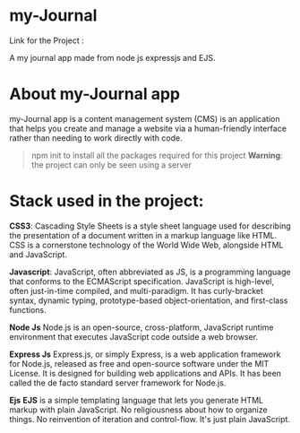 # my-Journal

Link for the Project : 

A my journal app made from node js expressjs and EJS.

# About my-Journal app
 my-Journal app is a content management system (CMS) is an application that helps you create and manage a website via a 
 human-friendly interface rather than needing to work directly with code.


> npm init to install all the packages required for this project
> **Warning**: the project can only be seen using a server


# Stack used in the project:
**CSS3**:
	Cascading Style Sheets is a style sheet language used for describing the presentation of a document written
  in a markup language like HTML. CSS is a cornerstone technology of the World Wide Web, alongside HTML and JavaScript.

 **Javascript**:
    JavaScript, often abbreviated as JS, is a programming language that conforms to the ECMAScript specification.
    JavaScript is high-level, often just-in-time compiled, and multi-paradigm. It has curly-bracket syntax, dynamic typing,
    prototype-based object-orientation, and first-class functions.

**Node Js**
Node.js is an open-source, cross-platform, JavaScript runtime environment that executes JavaScript code outside a web browser.

**Express Js**
Express.js, or simply Express, is a web application framework for Node.js, released as free and open-source software under the MIT License. It is designed for building web applications and APIs. It has been called the de facto standard server framework for Node.js.

**Ejs**
**EJS** is a simple templating language that lets you generate HTML markup with plain JavaScript. No religiousness about how to organize things. No reinvention of iteration and control-flow. It's just plain JavaScript.

